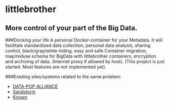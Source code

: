 littlebrother
=============
More control of your part of the Big Data. 
------------------------------------------
###Docking your life
A personal Docker-container for your Metadata. It will fasilitate standardized data collection, personal data analysis, sharing control, black/gray/white-listing, easy and safe Container migration, map/reduse schema for BigData with littlebrother containers, encryption and archiving of data. (Internet proxy if allowed by host).
(This project is just started. Most features are not implemented yet). 

###Existing sites/systems related to the same problem:
- [DATA-POP ALLIANCE](http://www.datapopalliance.org/)
- [Sandstorm](https://sandstorm.io/)
- [Known](http://withknown.com/)

